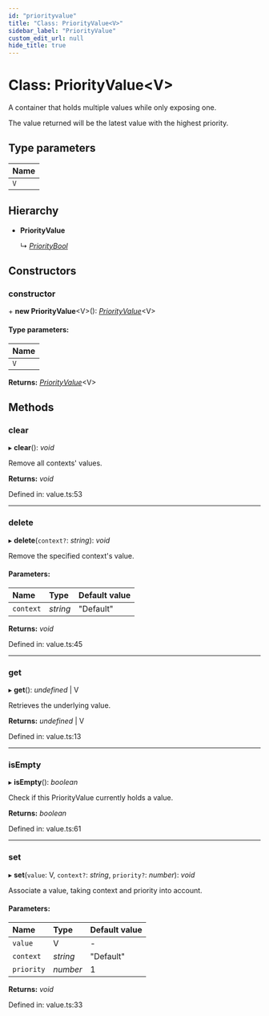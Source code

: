 ```yaml
---
id: "priorityvalue"
title: "Class: PriorityValue<V>"
sidebar_label: "PriorityValue"
custom_edit_url: null
hide_title: true
---
```


# Class: PriorityValue<V\>

A container that holds multiple values while only exposing one.

The value returned will be the latest value with the highest priority.

## Type parameters

Name |
:------ |
`V` |

## Hierarchy

* **PriorityValue**

  ↳ [*PriorityBool*](prioritybool.md)

## Constructors

### constructor

\+ **new PriorityValue**<V\>(): [*PriorityValue*](priorityvalue.md)<V\>

#### Type parameters:

Name |
:------ |
`V` |

**Returns:** [*PriorityValue*](priorityvalue.md)<V\>

## Methods

### clear

▸ **clear**(): *void*

Remove all contexts' values.

**Returns:** *void*

Defined in: value.ts:53

___

### delete

▸ **delete**(`context?`: *string*): *void*

Remove the specified context's value.

#### Parameters:

Name | Type | Default value |
:------ | :------ | :------ |
`context` | *string* | "Default" |

**Returns:** *void*

Defined in: value.ts:45

___

### get

▸ **get**(): *undefined* \| V

Retrieves the underlying value.

**Returns:** *undefined* \| V

Defined in: value.ts:13

___

### isEmpty

▸ **isEmpty**(): *boolean*

Check if this PriorityValue currently holds a value.

**Returns:** *boolean*

Defined in: value.ts:61

___

### set

▸ **set**(`value`: V, `context?`: *string*, `priority?`: *number*): *void*

Associate a value, taking context and priority into account.

#### Parameters:

Name | Type | Default value |
:------ | :------ | :------ |
`value` | V | - |
`context` | *string* | "Default" |
`priority` | *number* | 1 |

**Returns:** *void*

Defined in: value.ts:33
